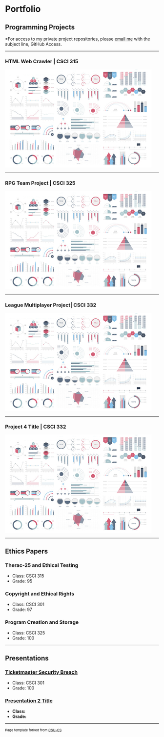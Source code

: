 Portfolio
=========

Programming Projects
--------------------

*For access to my private project repositories, please [email me](mailto:say@csustudent.net?subject=GitHub%20Access) with the subject line, GitHub Access.

---
### HTML Web Crawler | CSCI 315

![Project 1 Thumbnail Name](images/dummy_thumbnail.jpg)

---
### RPG Team Project | CSCI 325

![Project 2 Thumbnail Name](images/dummy_thumbnail.jpg)

---
### League Multiplayer Project| CSCI 332

![Project 3 Thumbnail Name](images/dummy_thumbnail.jpg)

---
### Project 4 Title | CSCI 332

![Project 4 Thumbnail Name](images/dummy_thumbnail.jpg)

---

Ethics Papers
-------------

### Therac-25 and Ethical Testing

-   Class: CSCI 315 
-   Grade: 95

### Copyright and Ethical Rights
-   Class: CSCI 301 
-   Grade: 97

### Program Creation and Storage

-   Class: CSCI 325
-   Grade: 100

---

Presentations
-------------

### [Ticketmaster Security Breach](/pdf/sample_presentation.pdf)

- Class: CSCI 301
- Grade: 100


### [Presentation 2 Title](/pdf/sample_presentation.pdf)

- **Class:** 
- **Grade:**

---

<p style="font-size:11px">Page template forked from <a href="https://github.com/csu-cs/csci-portfolio">CSU-CS</a></p>
<!-- Remove above link if you don't want to attributive -->
